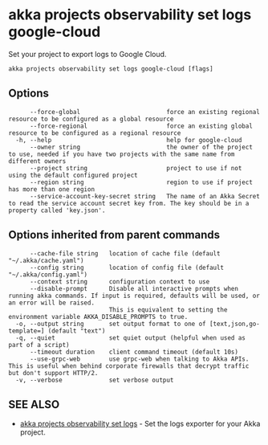 # akka projects observability set logs google-cloud

Set your project to export logs to Google Cloud.

```
akka projects observability set logs google-cloud [flags]
```

## Options

```
      --force-global                        force an existing regional resource to be configured as a global resource
      --force-regional                      force an existing global resource to be configured as a regional resource
  -h, --help                                help for google-cloud
      --owner string                        the owner of the project to use, needed if you have two projects with the same name from different owners
      --project string                      project to use if not using the default configured project
      --region string                       region to use if project has more than one region
      --service-account-key-secret string   The name of an Akka Secret to read the service account secret key from. The key should be in a property called 'key.json'.
```

## Options inherited from parent commands

```
      --cache-file string   location of cache file (default "~/.akka/cache.yaml")
      --config string       location of config file (default "~/.akka/config.yaml")
      --context string      configuration context to use
      --disable-prompt      Disable all interactive prompts when running akka commands. If input is required, defaults will be used, or an error will be raised.
                            This is equivalent to setting the environment variable AKKA_DISABLE_PROMPTS to true.
  -o, --output string       set output format to one of [text,json,go-template=] (default "text")
  -q, --quiet               set quiet output (helpful when used as part of a script)
      --timeout duration    client command timeout (default 10s)
      --use-grpc-web        use grpc-web when talking to Akka APIs. This is useful when behind corporate firewalls that decrypt traffic but don't support HTTP/2.
  -v, --verbose             set verbose output
```

## SEE ALSO

* [akka projects observability set logs](akka_projects_observability_set_logs.html)	 - Set the logs exporter for your Akka project.
